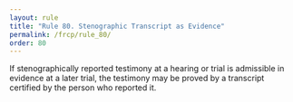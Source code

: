 ```yaml
---
layout: rule
title: "Rule 80. Stenographic Transcript as Evidence"
permalink: /frcp/rule_80/
order: 80
---
```


If stenographically reported testimony at a hearing or trial is admissible in evidence at a later trial, the testimony may be proved by a transcript certified by the person who reported it.
